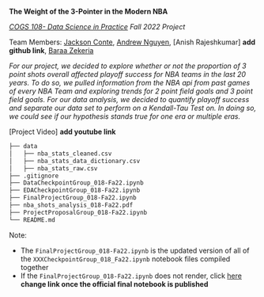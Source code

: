 <!---This is your group repo for your final project for COGS108.

This repository is private, and is only visible to the course instructors and your group mates; it is not visible to anyone else.

Template notebooks for each component are provided. Only work on the notebook prior to its due date. After each submission is due, move onto the next notebook (For example, after the proposal is due, start working in the Data Checkpoint notebook). 

This repository will be frozen on the final project due date. No further changes can be made after that time.

Your project proposal and final project will be graded based solely on the corresponding project notebooks in this repository.

Template Jupyter notebooks have been included, with your group number replacing the XXX in the following file names. For each due date, make sure you have a notebook present in this repository by each due date with the following name (where XXX is replaced by your group number):

- `ProjectProposal_groupXXX.ipynb`
- `DataCheckpoint_groupXXX.ipynb`
- `EDACheckpoint_groupXXX.ipynb`
- `FinalProject_groupXXX.ipynb`

This is *your* repo. You are free to manage the repo as you see fit, edit this README, add data files, add scripts, etc. So long as there are the four files above on due dates with the required information, the rest is up to you all. 

Also, you are free and encouraged to share this project after the course and to add it to your portfolio. Just be sure to fork it to your GitHub at the end of the quarter!-->

**The Weight of the 3-Pointer in the Modern NBA**

*[COGS 108- Data Science in Practice](https://github.com/COGS108) Fall 2022 Project*

Team Members: [Jackson Conte](https://github.com/jacksonconte), [Andrew Nguyen](https://github.com/3ndrew123/), [Anish Rajeshkumar] **add github link**, [Baraa Zekeria](https://github.com/bzekeria)


*For our project, we decided to explore whether or not the proportion of 3 point shots overall affected playoff success for NBA teams in the last 20 years. To do so, we pulled information from the NBA api from past games of every NBA Team and exploring trends for 2 point field goals and 3 point field goals. For our data analysis, we decided to quantify playoff success and separate our data set to perform on a Kendall-Tau Test on. In doing so, we could see if our hypothesis stands true for one era or multiple eras.*

[Project Video] **add youtube link**

```bash
├── data
│   ├── nba_stats_cleaned.csv
│   ├── nba_stats_data_dictionary.csv
│   ├── nba_stats_raw.csv
├── .gitignore
├── DataCheckpointGroup_018-Fa22.ipynb
├── EDACheckpointGroup_018-Fa22.ipynb
├── FinalProjectGroup_018-Fa22.ipynb
├── nba_shots_analysis_018-Fa22.pdf
├── ProjectProposalGroup_018-Fa22.ipynb
└── README.md
```

Note:
  - The ```FinalProjectGroup_018-Fa22.ipynb``` is the updated version of all of the ```XXXCheckpointGroup_018_Fa22.ipynb``` notebook files compiled together
  - If the ```FinalProjectGroup_018-Fa22.ipynb``` does not render, click [here](https://nbviewer.org)
 **change link once the official final notebook is published**
